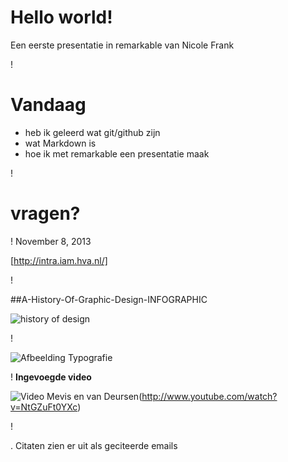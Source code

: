 # Hello world!
Een eerste presentatie in remarkable van Nicole Frank




!



# Vandaag


- heb ik geleerd wat git/github zijn
- wat Markdown is
- hoe ik met remarkable een presentatie maak




!

# vragen?




!
November 8, 2013

[http://intra.iam.hva.nl/]

!

##A-History-Of-Graphic-Design-INFOGRAPHIC


![history of design](http://www.visualinformation.info/wp-content/uploads/2012/01/A-History-Of-Graphic-Design-INFOGRAPHIC1.jpg)



!

![Afbeelding Typografie](http://1.bp.blogspot.com/_dCivHARd6iM/TEmBHBgJb2I/AAAAAAAAAhs/ABZWjIDgZLc/s1600/shapesetbytimfishlock.jpg)







!
**Ingevoegde video**

![Video Mevis en van Deursen](http://img.youtube.com/vi/NtGZuFt0YXc/0.jpg)(http://www.youtube.com/watch?v=NtGZuFt0YXc)






!

. Citaten zien er uit als geciteerde emails


